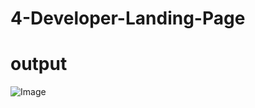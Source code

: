 # 4-Developer-Landing-Page

# output 
![Image](https://github.com/user-attachments/assets/87490f1c-c74c-487c-b32f-a5569bb5e074)
